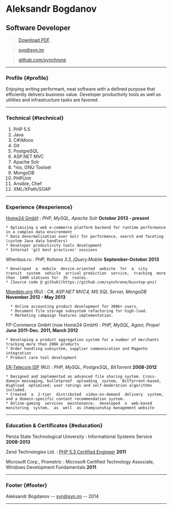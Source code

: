 # Aleksandr Bogdanov
## Software Developer

> [Download PDF](resume.pdf)

> [syn@syn.im](syn@syn.im)

> [github.com/synchrone](https://github.com/synchrone)

------

### Profile {#profile}

Enjoying writing performant, neat software with a defined purpose that efficiently delivers business value. Developer productivity tools as well as utilities and infrastructure tasks are favored.

------

### Technical {#technical}

1. PHP 5.5
2. Java
3. C#\Mono
1. Git
2. PostgreSQL
3. ASP.NET MVC
1. Apache Solr
2. *nix, GNU Toolset
3. MongoDB
1. PHPUnit
2. Ansible, Chef
3. XML/XPath/SOAP

------

### Experience {#experience}
[Home24 GmbH](http://home24.de)
: *PHP, MySQL, Apache Solr*
  __October 2013 - present__

    * Optimizing a web e-commerce platform backend for runtime performance in a complex data environment
    * Data denormalization over Solr for performance, search and faceting (custom Java data handlers)
    * Developer productivity tools development
    * Internal 'git best practices' sessions


Whenbus.ru
: *PHP, Kohana 3.3, jQuery.Mobile*
  __September-October 2013__

    * Developed  a  mobile  device-oriented  website  for  a  city  transit  system  vehicle  arrival prediction  service,  tracking  more  than  1400 stations for  35  routes.
    * [Source code @ github](https://github.com/synchrone/busstop-pnz)

[Moedelo.org](http://modedelo.org) (RU)
: *C#, ASP.NET MVC4, MS SQL Server, MongoDB*
  __November 2012 - May 2013__

      * Online accounting product development for 300k+ users.
      * Document file storage subsystem refactoring for high-load.
      * Marketing campaign features implementation.

FP-Commerce GmbH (now Home24 GmbH)
: *PHP, MySQL, Agavi, Propel*
  __June 2011-Dec. 2011, March 2012__

    * Developing a product aggregation system for a number of merchants tracking more than 200k products
    * Order handling subsystem, supplier communication and Magento integration
    * Product care tool development

[ER-Telecom ISP](http://domru.ru) (RU)
: *PHP, MySQL, PostgreSQL, BitTorrent*
__2008-2012__

    * Designed and implemented an advanced file sharing system. Cross-domain messaging, bulletproof  uploading  system,  BitTorrent-based, Highload  optimized; user ratings and self-moderation algorithms included.
    * Created  a  2-tier  distributed  video-on-demand  delivery  system,  and a domain-specific content recommendation system.
    * Online-gaming  services  maintenance;  developed  a  web-based  monitoring  system,  as  well  as championship management website

------

### Education & Certificates {#education}
Penza State Technological University
: Informational Systems Service
  __2008-2013__

Zend Technologies Ltd.
: [PHP 5.3 Certified Engineer](http://www.zend.com/en/store/education/certification/yellow-pages.php#show-ClientCandidateID=ZEND017736)
    __2011__

Microsoft Corp., Prometric
: Microsoft Certified Technology Associate,
  Windows Development Fundamentals
    __2011__

------

### Footer {#footer}

Aleksandr Bogdanov -- [syn@syn.im](syn@syn.im) -- 2014

------
